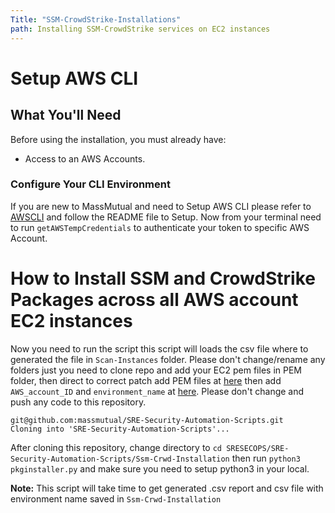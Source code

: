 ```yaml
---
Title: "SSM-CrowdStrike-Installations"
path: Installing SSM-CrowdStrike services on EC2 instances
---
```


# Setup AWS CLI

## What You'll Need

Before using the installation, you must already have:
* Access to an AWS Accounts.

### Configure Your CLI Environment
If you are new to MassMutual and need to Setup AWS CLI please refer to [AWSCLI](https://github.com/massmutual/sre-aws-helpers) and follow the README file to Setup.
Now from your terminal need to run `getAWSTempCredentials` to authenticate your token to specific AWS Account.

# How to Install SSM and CrowdStrike Packages across all AWS account EC2 instances
Now you need to run the script this script will loads the csv file where to generated the file in `Scan-Instances` folder. Please don't change/rename any folders just you need to clone repo and add your EC2 pem files in PEM folder, then direct to correct patch  add PEM files at [here](https://github.com/massmutual/SRE-Security-Automation-Scripts/blob/main/Scan-Instances/instacescanner.py#L93) then add `AWS_account_ID` and `environment_name` at [here](https://github.com/massmutual/SRE-Security-Automation-Scripts/blob/main/Ssm-Crwd-Installation/pkginstaller.py#L96). Please don't change and push any code to this repository.

```
git@github.com:massmutual/SRE-Security-Automation-Scripts.git
Cloning into 'SRE-Security-Automation-Scripts'...
```
After cloning this repository, change directory to `cd SRESECOPS/SRE-Security-Automation-Scripts/Ssm-Crwd-Installation` then run `python3 pkginstaller.py` and make sure you need to setup python3 in your local.

**Note:** This script will take time to get generated .csv report and csv file with environment name saved in `Ssm-Crwd-Installation`
